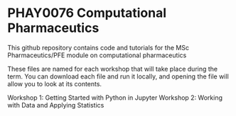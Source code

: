 # PHAY0076 Computational Pharmaceutics
This github repository contains code and tutorials for the MSc Pharmaceutics/PFE module on computational pharmaceutics

These files are named for each workshop that will take place during the term. You can download each file and run it locally, and opening the file will allow you to look at its contents.

Workshop 1: Getting Started with Python in Jupyter
Workshop 2: Working with Data and Applying Statistics

